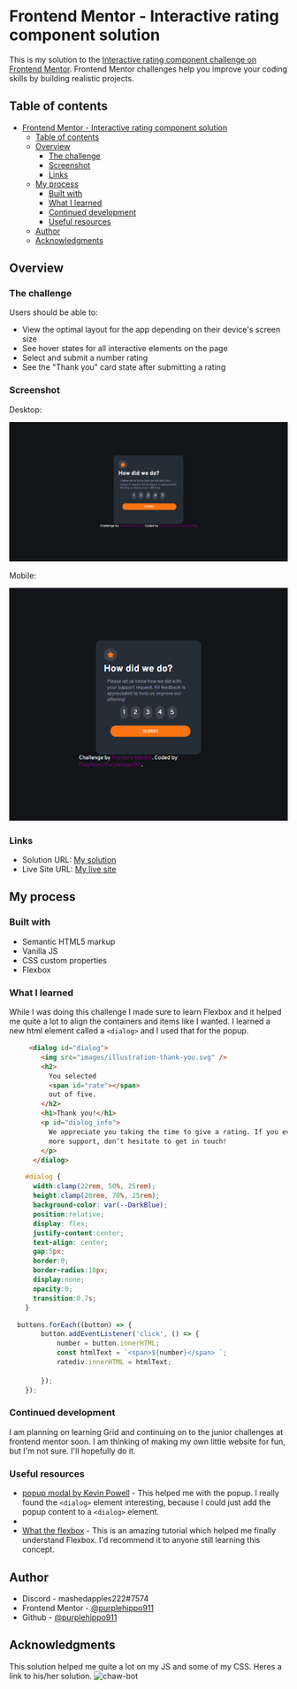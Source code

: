 # Frontend Mentor - Interactive rating component solution

This is my solution to the [Interactive rating component challenge on Frontend Mentor](https://www.frontendmentor.io/challenges/interactive-rating-component-koxpeBUmI). Frontend Mentor challenges help you improve your coding skills by building realistic projects. 

## Table of contents

- [Frontend Mentor - Interactive rating component solution](#frontend-mentor---interactive-rating-component-solution)
  - [Table of contents](#table-of-contents)
  - [Overview](#overview)
    - [The challenge](#the-challenge)
    - [Screenshot](#screenshot)
    - [Links](#links)
  - [My process](#my-process)
    - [Built with](#built-with)
    - [What I learned](#what-i-learned)
    - [Continued development](#continued-development)
    - [Useful resources](#useful-resources)
  - [Author](#author)
  - [Acknowledgments](#acknowledgments)

## Overview

### The challenge

Users should be able to:

- View the optimal layout for the app depending on their device's screen size
- See hover states for all interactive elements on the page
- Select and submit a number rating
- See the "Thank you" card state after submitting a rating

### Screenshot
Desktop:

![Desktop](screenshot/dekstop.png)

Mobile:

![Mobile](screenshot/mobile.png)



### Links

- Solution URL: [My solution](https://www.frontendmentor.io/solutions/interacitve-rating-component-with-flexbox-and-vanilla-js-SyxeY74Ec)
- Live Site URL: [My live site](https://purplehippo911.github.io/interactiveRating/)

## My process

### Built with

- Semantic HTML5 markup
- Vanilla JS
- CSS custom properties
- Flexbox

### What I learned

While I was doing this challenge I made sure to learn Flexbox and it helped me quite a lot to align the containers and items like I wanted. I learned a new html element called a `<dialog>` and I used that for the popup. 


```html
     <dialog id="dialog">
        <img src="images/illustration-thank-you.svg" />
        <h2>
          You selected
          <span id="rate"></span>
          out of five.
        </h2>
        <h1>Thank you!</h1>
        <p id="dialog_info">
          We appreciate you taking the time to give a rating. If you ever need
          more support, don’t hesitate to get in touch!
        </p>
      </dialog>
```

```css
    #dialog {
      width:clamp(22rem, 50%, 25rem);
      height:clamp(20rem, 70%, 25rem);
      background-color: var(--DarkBlue);
      position:relative;
      display: flex;
      justify-content:center;
      text-align: center;
      gap:5px;
      border:0;
      border-radius:10px;
      display:none;
      opacity:0;
      transition:0.7s;
    }
```

```js
  buttons.forEach((button) => {
        button.addEventListener('click', () => {
            number = button.innerHTML;
            const htmlText = `<span>${number}</span> `;
            ratediv.innerHTML = htmlText;

        });
    });
```

### Continued development

I am planning on learning Grid and continuing on to the junior challenges at frontend mentor soon. I am thinking of making my own little website for fun, but I'm not sure. I'll hopefully do it.

### Useful resources

- [popup modal by Kevin Powell](https://www.youtube.com/watch?v=TAB_v6yBXIE&t=436s&ab_channel=KevinPowell) - This helped me with the popup. I really found the `<dialog>` element interesting, because I could just add the popup content to a `<dialog>` element.
- 
- [ What the flexbox](https://www.flexbox.io) - This is an amazing tutorial which helped me finally understand Flexbox. I'd recommend it to anyone still learning this concept.

## Author

- Discord - mashedapples222#7574
- Frontend Mentor - [@purplehippo911](https://www.frontendmentor.io/profile/purplehippo911)
- Github - [@purplehippo911](https://www.github.com/purplehippo911)


## Acknowledgments

This solution helped me quite a lot on my JS and some of my CSS. Heres a link to his/her solution. ![chaw-bot](https://github.com/chaw-bot/interactive-rating-component)



